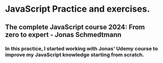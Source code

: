 # JavaScript Practice and exercises.

## The complete JavaScript course 2024: From zero to expert - Jonas Schmedtmann

### In this practice, I started working with Jonas' Udemy course to improve my JavaScript knowledge starting from scratch.